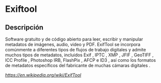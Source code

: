 # Exiftool

## Descripción

Software gratuito y de código abierto para leer, escribir y manipular metadatos de imágenes, audio, video y PDF.  ExifTool se incorpora comúnmente a diferentes tipos de flujos de trabajo digitales y admite muchos tipos de metadatos, incluidos Exif , IPTC , XMP , JFIF , GeoTIFF , ICC Profile , Photoshop IRB, FlashPix , AFCP e ID3 , así como los formatos de metadatos específicos del fabricante de muchas cámaras digitales .

*https://en.wikipedia.org/wiki/ExifTool*
